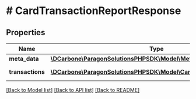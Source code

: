 # # CardTransactionReportResponse

## Properties

Name | Type | Description | Notes
------------ | ------------- | ------------- | -------------
**meta_data** | [**\DCarbone\ParagonSolutionsPHPSDK\Model\MetaData**](MetaData.md) |  | [optional]
**transactions** | [**\DCarbone\ParagonSolutionsPHPSDK\Model\CardTransactionReportInfo[]**](CardTransactionReportInfo.md) | List of Transactions | [optional]

[[Back to Model list]](../../README.md#models) [[Back to API list]](../../README.md#endpoints) [[Back to README]](../../README.md)
